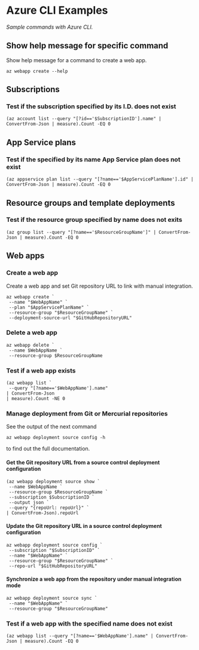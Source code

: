 # Azure CLI Examples

_Sample commands with Azure CLI._

## Show help message for specific command

Show help message for a command to create a web app.

```pwsh
az webapp create --help
```

## Subscriptions

### Test if the subscription specified by its I.D. does not exist

```pwsh
(az account list --query "[?id=='$SubscriptionID'].name" | ConvertFrom-Json | measure).Count -EQ 0
```

## App Service plans

### Test if the specified by its name App Service plan does not exist

```pwsh
(az appservice plan list --query "[?name=='$AppServicePlanName'].id" | ConvertFrom-Json | measure).Count -EQ 0
```

## Resource groups and template deployments

### Test if the resource group specified by name does not exits

```pwsh
(az group list --query "[?name=='$ResourceGroupName']" | ConvertFrom-Json | measure).Count -EQ 0
```

## Web apps

### Create a web app

Create a web app and set Git repository URL to link with manual integration.

```pwsh
az webapp create `
 --name "$WebAppName" `
 --plan "$AppServicePlanName" `
 --resource-group "$ResourceGroupName" `
 --deployment-source-url "$GitHubRepositoryURL"
```

### Delete a web app

```pwsh
az webapp delete `
 --name $WebAppName `
 --resource-group $ResourceGroupName
```

### Test if a web app exists

```pwsh
(az webapp list `
 --query "[?name=='$WebAppName'].name"
| ConvertFrom-Json
| measure).Count -NE 0
```
  
### Manage deployment from Git or Mercurial repositories

See the output of the next command

```pwsh
az webapp deployment source config -h
```

to find out the full documentation.
  
#### Get the Git repository URL from a source control deployment configuration
  
  ```pwsh
  (az webapp deployment source show `
   --name $WebAppName `
   --resource-group $ResourceGroupName `
   --subscription $SubscriptionID `
   --output json `
   --query "{repoUrl: repoUrl}" `
  | ConvertFrom-Json).repoUrl
  ```

#### Update the Git repository URL in a source control deployment configuration

```pwsh
az webapp deployment source config `
 --subscription "$SubscriptionID" `
 --name "$WebAppName" `
 --resource-group "$ResourceGroupName" `
 --repo-url "$GitHubRepositoryURL"
```

#### Synchronize a web app from the repository under manual integration mode

```pwsh
az webapp deployment source sync `
 --name "$WebAppName" `
 --resource-group "$ResourceGroupName"
```

### Test if a web app with the specified name does not exist

```pwsh
(az webapp list --query "[?name=='$WebAppName'].name" | ConvertFrom-Json | measure).Count -EQ 0
```

